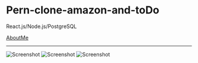 # Pern-clone-amazon-and-toDo
React.js/Node.js/PostgreSQL

[AboutMe](https://github.com/rex28/About-Me)

---------------------------------------------------

![Screenshot](
pern-clone-amazon-and-toDo/Screenshot%20%(43).png)
![Screenshot](NumberGuesser2.png)
![Screenshot](NumberGuesser3.png)
